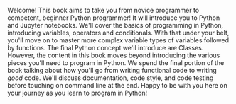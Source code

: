 Welcome! This book aims to take you from novice programmer to competent, beginner Python programmer! It will introduce you to Python and Jupyter notebooks. We'll cover the basics of programming in Python, introducing variables, operators and conditionals. With that under your belt, you'll move on to master more complex variable types of variables followed by functions. The final Python concept we'll introduce are Classes. However, the content in this book moves beyond introducing the various pieces you'll need to program in Python. We spend the final portion of the book talking about how you'll go from writing functional code to writing *good* code. We'll discuss documentation, code style, and code testing before touching on command line at the end. Happy to be with you here on your journey as you learn to program in Python!
